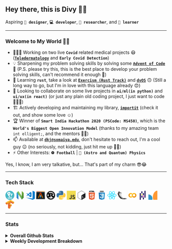## Hey there, this is Divy 👋🏻

Aspiring **`🎨 designer`**, **`💻 developer`**, **`🔭 researcher`**, and **`🧠 learner`**

---

### Welcome to My World 🙌🏻

- 👨🏻‍💻 Working on two live **`Covid`** related medical projects 😷 (**[`Teledermatology`](https://github.com/vinayakm4261/Teledermatology)** and **`Early Covid Detection`**)
- 💡 Sharpening my problem solving skills by solving some **[`Advent of Code`](https://github.com/divykj/AdventOfCode)** 🎄 (P.S. please try this, this is the best place to develop your problem solving skills, can't recommend it enough 🙈)
- 🌱 Learning **`rust`**, take a look at **[`Exercism (Rust Track)`](https://github.com/divykj/ExercismRust)** and **[`dvOS`](https://github.com/divykj/dvOS)** 🙃 (Still a long way to go, but I'm in love with this language already 😍)
- 👯 Looking to collaborate on some live projects in **`ai/ml(in python)`** and **`ui/ux(in react)`** (or just any plain old coding project, I just want to code 🤷🏻‍♀️)
- 🏗 Actively developing and maintaining my library, **[`importit`](https://github.com/divykj/importit)** (check it out, and show some love ☺)
- 🏆 Winner of **`Smart India Hackathon 2020 (PSCode: MS450)`**, which is the **`World's Biggest Open Innovation Model`** (thanks to my amazing team `int elligent;`, and the mentors 🙌🏻)
- 📫 Available at **[`dkj@somaiya.edu`](mailto:dkj@somaiya.edu)**, don't hesitate to reach out, I'm a cool guy 😉 (no seriously, not kidding, just hit me up 🤙🏻)
- ⚡ Other Interests: **`⚽ Football`** | **`🔭 (Astro and Quantum) Physics`**

Yes, I know, I am very talkative, but... That's part of my charm 😎😂

---

### Tech Stack

<a href="https://pop.system76.com/" title="Pop OS"><img align="center" alt="Pop OS" width="28" height="28" src="https://github.com/divykj/divykj/raw/master/icons/popos.png" /></a>
<a href="https://neovim.io/" title="Neovim"><img align="center" alt="Neovim" width="28" height="28" src="https://github.com/divykj/divykj/raw/master/icons/neovim.png" /></a>
<a href="https://code.visualstudio.com/" title="Visual Studio Code"><img align="center" alt="Visual Studio Code" width="28" height="28" src="https://github.com/divykj/divykj/raw/master/icons/vscode.svg" /></a>
<a href="https://github.com/alacritty/alacritty" title="Alacritty"><img align="center" alt="Alacritty" width="28" height="28" src="https://github.com/divykj/divykj/raw/master/icons/alacritty.png" /></a>
<a href="https://www.rust-lang.org/" title="Rust"><img align="center" alt="Rust" width="28" height="28" src="https://github.com/divykj/divykj/raw/master/icons/rust.svg" /></a>
<a href="https://www.python.org/" title="Python"><img align="center" alt="Python" width="28" height="28" src="https://github.com/divykj/divykj/raw/master/icons/python.svg" /></a>
<a href="https://developer.mozilla.org/en-US/docs/Web/JavaScript" title="JavaScript"><img align="center" alt="JavaScript" width="28" height="28" src="https://github.com/divykj/divykj/raw/master/icons/javascript.png" /></a>
<a href="https://www.gnu.org/software/bash/" title="Bash"><img align="center" alt="Bash" width="28" height="28" src="https://github.com/divykj/divykj/raw/master/icons/bash.svg" /></a>
<a href="https://developer.mozilla.org/en-US/docs/Web/HTML" title="HTML"><img align="center" alt="HTML" width="28" height="28" src="https://github.com/divykj/divykj/raw/master/icons/html.png" /></a>
<a href="https://developer.mozilla.org/en-US/docs/Web/CSS" title="CSS"><img align="center" alt="CSS" width="28" height="28" src="https://github.com/divykj/divykj/raw/master/icons/css.png" /></a>
<a href="https://reactjs.org/" title="React"><img align="center" alt="React" width="28" height="28" src="https://github.com/divykj/divykj/raw/master/icons/reactjs.svg" /></a>
<a href="https://flask.palletsprojects.com/en/1.1.x/" title="Flask"><img align="center" alt="Flask" width="28" height="28" src="https://github.com/divykj/divykj/raw/master/icons/flask.svg" /></a>
<a href="https://colab.research.google.com/" title="Google Colab"><img align="center" alt="Google Colab" width="28" height="28" src="https://github.com/divykj/divykj/raw/master/icons/colab.png" /></a>
<a href="https://pandas.pydata.org/" title="Pandas"><img align="center" alt="Pandas" width="28" height="28" src="https://github.com/divykj/divykj/raw/master/icons/pandas.png" /></a>
<a href="https://scikit-learn.org/stable/" title="SciKit-Learn"><img align="center" alt="SciKit-Learn" width="28" height="28" src="https://github.com/divykj/divykj/raw/master/icons/scikit-learn.png" /></a>
<a href="https://www.tensorflow.org/" title="Tensorflow"><img align="center" alt="Tensorflow" width="28" height="28" src="https://github.com/divykj/divykj/raw/master/icons/tensorflow.svg" /></a>

---

### Stats


<details>
  <summary><b>Overall Github Stats</b></summary>
  <a href="https://github.com/divykj/"><img align="center" title="Divy's Github Stats" alt="Divy's Github Stats" src="https://github-readme-stats.vercel.app/api?username=divykj&count_private=true&hide=issues,stars&show_icons=true" /></a>
  <a href="https://github.com/divykj/"><img align="center" title="Top Languages" alt="Top Languages" src="https://github-readme-stats.vercel.app/api/top-langs/?username=divykj&hide=jupyter%20notebook&layout=compact" /></a>
</details>

<details>
  <summary><b>Weekly Development Breakdown</b></summary>

<!--START_SECTION:waka-->
```text
Python       2 hrs 57 mins   █████░░░░░░░░░░░░░░░░░░░░   19.39 % 
Markdown     2 hrs 2 mins    ███▒░░░░░░░░░░░░░░░░░░░░░   13.39 % 
Java         1 hr 57 mins    ███▒░░░░░░░░░░░░░░░░░░░░░   12.83 % 
JavaScript   1 hr 18 mins    ██░░░░░░░░░░░░░░░░░░░░░░░   08.62 % 
JSON         1 hr 18 mins    ██░░░░░░░░░░░░░░░░░░░░░░░   08.54 % 
```
<!--END_SECTION:waka-->
</details>
